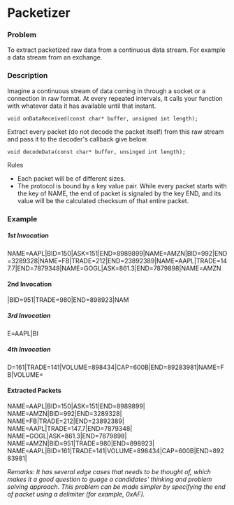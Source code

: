 # Packetizer

### Problem
To extract packetized raw data from a continuous data stream. For example a data stream from an exchange.

### Description
Imagine a continuous stream of data coming in through a socket or a connection in raw format. At every repeated intervals, it calls your function with whatever data it has available until that instant.

```
void onDataReceived(const char* buffer, unsigned int length);
```

Extract every packet (do not decode the packet itself) from this raw stream and pass it to the decoder's callback give below.

```
void decodeData(const char* buffer, unsinged int length);
```

Rules

* Each packet will be of different sizes.
* The protocol is bound by a key value pair. While every packet starts with the key of NAME, the end of packet is signaled by the key END, and its value will be the calculated checksum of that entire packet.

### Example
##### 1st Invocation
NAME=AAPL|BID=150|ASK=151|END=8989899|NAME=AMZN|BID=992|END=3289328|NAME=FB|TRADE=212|END=23892389|NAME=AAPL|TRADE=147.7|END=7879348|NAME=GOGL|ASK=861.3|END=7879898|NAME=AMZN

#### 2nd Invocation
|BID=951|TRADE=980|END=898923|NAM

##### 3rd Invocation
E=AAPL|BI

##### 4th Invocation
D=161|TRADE=141|VOLUME=898434|CAP=600B|END=89283981|NAME=FB|VOLUME=

#### Extracted Packets
NAME=AAPL|BID=150|ASK=151|END=8989899|<br />
NAME=AMZN|BID=992|END=3289328|<br />
NAME=FB|TRADE=212|END=23892389|<br />
NAME=AAPL|TRADE=147.7|END=7879348|<br />
NAME=GOGL|ASK=861.3|END=7879898|<br />
NAME=AMZN|BID=951|TRADE=980|END=898923|<br />
NAME=AAPL|BID=161|TRADE=141|VOLUME=898434|CAP=600B|END=89283981|<br />

<i>Remarks: It has several edge cases that needs to be thought of, which makes it a good question to guage a candidates' thinking and problem solving approach. This problem can be made simpler by specifying the end of packet using a delimiter (for example, 0xAF). </i>
